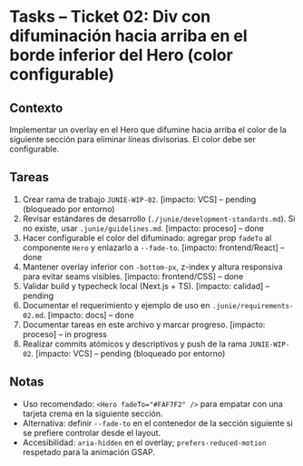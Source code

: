 # Tasks – Ticket 02: Div con difuminación hacia arriba en el borde inferior del Hero (color configurable)

## Contexto
Implementar un overlay en el Hero que difumine hacia arriba el color de la siguiente sección para eliminar líneas divisorias. El color debe ser configurable.

## Tareas
1. Crear rama de trabajo `JUNIE-WIP-02`. [impacto: VCS] – pending (bloqueado por entorno)
2. Revisar estándares de desarrollo (`./junie/development-standards.md`). Si no existe, usar `.junie/guidelines.md`. [impacto: proceso] – done
3. Hacer configurable el color del difuminado: agregar prop `fadeTo` al componente `Hero` y enlazarlo a `--fade-to`. [impacto: frontend/React] – done
4. Mantener overlay inferior con `-bottom-px`, z-index y altura responsiva para evitar seams visibles. [impacto: frontend/CSS] – done
5. Validar build y typecheck local (Next.js + TS). [impacto: calidad] – pending
6. Documentar el requerimiento y ejemplo de uso en `.junie/requirements-02.md`. [impacto: docs] – done
7. Documentar tareas en este archivo y marcar progreso. [impacto: proceso] – in progress
8. Realizar commits atómicos y descriptivos y push de la rama `JUNIE-WIP-02`. [impacto: VCS] – pending (bloqueado por entorno)

## Notas
- Uso recomendado: `<Hero fadeTo="#FAF7F2" />` para empatar con una tarjeta crema en la siguiente sección.
- Alternativa: definir `--fade-to` en el contenedor de la sección siguiente si se prefiere controlar desde el layout.
- Accesibilidad: `aria-hidden` en el overlay; `prefers-reduced-motion` respetado para la animación GSAP.
